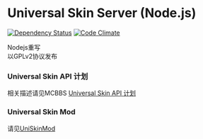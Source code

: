 # Universal Skin Server (Node.js)
[![Dependency Status](https://david-dm.org/MetempsychosisStudio/Metempsychosis-skin-server.svg)](https://david-dm.org/MetempsychosisStudio/Metempsychosis-skin-server) [![Code Climate](https://codeclimate.com/github/MetempsychosisStudio/Metempsychosis-skin-server/badges/gpa.svg)](https://codeclimate.com/github/MetempsychosisStudio/Metempsychosis-skin-server)

Nodejs重写     
以GPLv2协议发布

### Universal Skin API 计划
相关描述请见MCBBS [Universal Skin API 计划](http://www.mcbbs.net/thread-366248-1-1.html)

### Universal Skin Mod
请见[UniSkinMod](https://github.com/RecursiveG/UniSkinMod)
